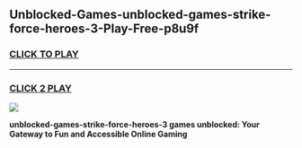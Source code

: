 
## Unblocked-Games-unblocked-games-strike-force-heroes-3-Play-Free-p8u9f
<h3>
<a href="https://premium76.site?title=unblocked-games-strike-force-heroes-3&ref=19M">CLICK TO PLAY</a></h3>
<hr>

<h3>
<a href="https://premium76.site?title=unblocked-games-strike-force-heroes-3&ref=19M">CLICK 2 PLAY</a>
  
</h3>

<a href="https://premium76.site?title=unblocked-games-strike-force-heroes-3&ref=19M"><img src="https://clearcache.store/games.png"></a>


**unblocked-games-strike-force-heroes-3 games unblocked: Your Gateway to Fun and Accessible Online Gaming**
